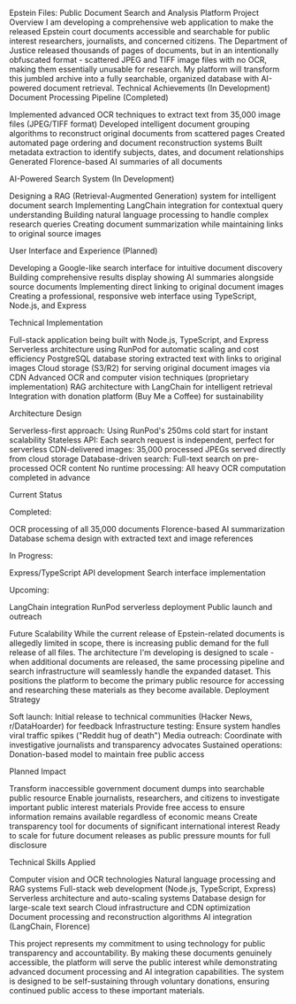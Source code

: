 Epstein Files: Public Document Search and Analysis Platform
Project Overview
I am developing a comprehensive web application to make the released Epstein court documents accessible and searchable for public interest researchers, journalists, and concerned citizens. The Department of Justice released thousands of pages of documents, but in an intentionally obfuscated format - scattered JPEG and TIFF image files with no OCR, making them essentially unusable for research. My platform will transform this jumbled archive into a fully searchable, organized database with AI-powered document retrieval.
Technical Achievements (In Development)
Document Processing Pipeline (Completed)

Implemented advanced OCR techniques to extract text from 35,000 image files (JPEG/TIFF format)
Developed intelligent document grouping algorithms to reconstruct original documents from scattered pages
Created automated page ordering and document reconstruction systems
Built metadata extraction to identify subjects, dates, and document relationships
Generated Florence-based AI summaries of all documents

AI-Powered Search System (In Development)

Designing a RAG (Retrieval-Augmented Generation) system for intelligent document search
Implementing LangChain integration for contextual query understanding
Building natural language processing to handle complex research queries
Creating document summarization while maintaining links to original source images

User Interface and Experience (Planned)

Developing a Google-like search interface for intuitive document discovery
Building comprehensive results display showing AI summaries alongside source documents
Implementing direct linking to original document images
Creating a professional, responsive web interface using TypeScript, Node.js, and Express

Technical Implementation

Full-stack application being built with Node.js, TypeScript, and Express
Serverless architecture using RunPod for automatic scaling and cost efficiency
PostgreSQL database storing extracted text with links to original images
Cloud storage (S3/R2) for serving original document images via CDN
Advanced OCR and computer vision techniques (proprietary implementation)
RAG architecture with LangChain for intelligent retrieval
Integration with donation platform (Buy Me a Coffee) for sustainability

Architecture Design

Serverless-first approach: Using RunPod's 250ms cold start for instant scalability
Stateless API: Each search request is independent, perfect for serverless
CDN-delivered images: 35,000 processed JPEGs served directly from cloud storage
Database-driven search: Full-text search on pre-processed OCR content
No runtime processing: All heavy OCR computation completed in advance

Current Status

Completed:

OCR processing of all 35,000 documents
Florence-based AI summarization
Database schema design with extracted text and image references


In Progress:

Express/TypeScript API development
Search interface implementation


Upcoming:

LangChain integration
RunPod serverless deployment
Public launch and outreach



Future Scalability
While the current release of Epstein-related documents is allegedly limited in scope, there is increasing public demand for the full release of all files. The architecture I'm developing is designed to scale - when additional documents are released, the same processing pipeline and search infrastructure will seamlessly handle the expanded dataset. This positions the platform to become the primary public resource for accessing and researching these materials as they become available.
Deployment Strategy

Soft launch: Initial release to technical communities (Hacker News, r/DataHoarder) for feedback
Infrastructure testing: Ensure system handles viral traffic spikes ("Reddit hug of death")
Media outreach: Coordinate with investigative journalists and transparency advocates
Sustained operations: Donation-based model to maintain free public access

Planned Impact

Transform inaccessible government document dumps into searchable public resource
Enable journalists, researchers, and citizens to investigate important public interest materials
Provide free access to ensure information remains available regardless of economic means
Create transparency tool for documents of significant international interest
Ready to scale for future document releases as public pressure mounts for full disclosure

Technical Skills Applied

Computer vision and OCR technologies
Natural language processing and RAG systems
Full-stack web development (Node.js, TypeScript, Express)
Serverless architecture and auto-scaling systems
Database design for large-scale text search
Cloud infrastructure and CDN optimization
Document processing and reconstruction algorithms
AI integration (LangChain, Florence)

This project represents my commitment to using technology for public transparency and accountability. By making these documents genuinely accessible, the platform will serve the public interest while demonstrating advanced document processing and AI integration capabilities. The system is designed to be self-sustaining through voluntary donations, ensuring continued public access to these important materials.
